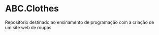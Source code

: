 # ABC.Clothes
Repositório destinado ao ensinamento de programação com a criação de um site web de roupás
